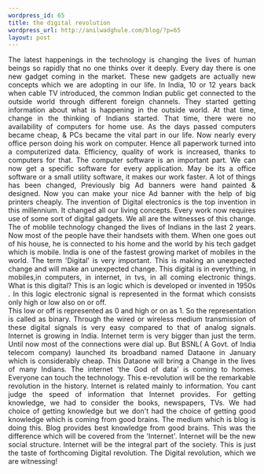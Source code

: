 ```yaml
--- 
wordpress_id: 65
title: the digital revolution
wordpress_url: http://anilwadghule.com/blog/?p=65
layout: post
---
```

<div align="justify">The latest happenings in the technology is changing the lives of human beings so rapidly that no one thinks over it deeply. Every day there is one new gadget coming in the market. These new gadgets are actually new concepts which we are adopting in our life. In India, 10 or 12 years back when cable TV introduced, the common Indian public get connected to the outside world through different foreign channels. They started getting information about what is happening in the outside world. At that time, change in the thinking of Indians started. That time, there were no availability of computers for home use. As the days passed computers became cheap, & PCs became the vital part in our life. Now nearly every office person doing his work on computer. Hence all paperwork turned into a computerized data. Efficiency, quality of work is increased, thanks to computers for that. The computer software is an important part. We can now get a specific software for every application. May be its a office software or a small utility software, it makes our work faster. A lot of things has been changed, Previously big Ad banners were hand painted &amp; designed. Now you can make your nice Ad banner with the help of big printers cheaply. The invention of Digital electronics is the top invention in this millennium. It changed all our living concepts. Every work now requires use of some sort of digital gadgets. We all are the witnesses of this change. The of moblile technology changed the lives of Indians in the last 2 years. Now most of the people have their handsets with them. When one goes out of his house, he is connected to his home and the world by his tech gadget which is mobile. India is one of the fastest growing market of mobiles in the world. The term 'Digital' is very important. This is making an unexpected change and will make an unexpected change. This digital is in everything, in mobiles,in computers, in internet, in tvs, in all coming electronic things. What is this digital? This is an logic which is developed or invented in 1950s . In this logic electronic signal is represented in the format which consists only high or low also on or off.<br />This low or off is represented as 0 and high or on as 1. So the representation is called as binary. Through the wired or wireless medium transmission of these digital signals is very easy compared to that of analog signals. Internet is growing in India. Internet term is very bigger than just the term. Until now most of the connections were dial up. But BSNL( A Govt. of India telecom company) launched its broadband named Dataone in January which is considerably cheap. This Dataone will bring a Change in the lives of many Indians. The internet 'the God of data' is coming to homes. Everyone can touch the technology. This e-revolution will be the remarkable revolution in the history. Internet is related mainly to information. You cant judge the speed of information that Internet provides. For getting knowledge, we had to consider the books, newspapers, TVs. We had choice of getting knowledge but we don't had the choice of getting good knowledge which is coming from good brains. The medium which is blog is doing this. Blog provides best knowledge from good brains. This was the difference which will be covered from the 'Internet'. Internet will be the new social structure. Internet will be the integral part of the society. This is just the taste of forthcoming Digital revolution. The Digital revolution, which we are witnessing!</div>

